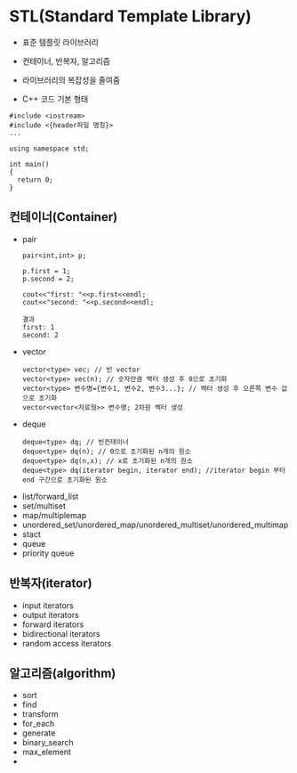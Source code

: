 # STL(Standard Template Library)
- 표준 템플릿 라이브러리
- 컨테이너, 반복자, 알고리즘
- 라이브러리의 복잡성을 줄여줌

- C++ 코드 기본 형태
```
#include <iostream>
#include <{header파일 명칭}>
...

using namespace std;

int main()
{
  return 0;
}
```

## 컨테이너(Container)
- pair
  ```
  pair<int,int> p;

  p.first = 1;
  p.second = 2;

  cout<<"first: "<<p.first<<endl;
  cout<<"second: "<<p.second<<endl;
  ```
  ```
  결과
  first: 1
  second: 2
  ```
- vector
  ```
  vector<type> vec; // 빈 vector
  vector<type> vec(n); // 숫자만큼 백터 생성 후 0으로 초기화
  vector<type> 변수명={변수1, 변수2, 변수3...}; // 백터 생성 후 오른쪽 변수 값으로 초기화
  vector<vector<자료형>> 변수명; 2차원 벡터 생성
  ```
- deque
  ```
  deque<type> dq; // 빈컨테이너
  deque<type> dq(n); // 0으로 초기화된 n개의 원소
  deque<type> dq(n,x); // x로 초기화된 n개의 원소
  deque<type> dq(iterator begin, iterator end); //iterator begin 부터 end 구간으로 초기화된 원소
  ```
- list/forward_list 
- set/multiset
- map/multiplemap
- unordered_set/unordered_map/unordered_multiset/unordered_multimap
- stact
- queue
- priority queue

## 반복자(iterator)
- input iterators
- output iterators
- forward iterators
- bidirectional iterators
- random access iterators

## 알고리즘(algorithm)
- sort
- find
- transform
- for_each
- generate
- binary_search
- max_element
- 
